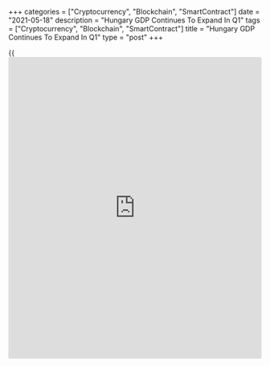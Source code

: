 +++
categories = ["Cryptocurrency", "Blockchain", "SmartContract"]
date = "2021-05-18"
description = "Hungary GDP Continues To Expand In Q1"
tags = ["Cryptocurrency", "Blockchain", "SmartContract"]
title = "Hungary GDP Continues To Expand In Q1"
type = "post"
+++

{{<iframe id="large-banner" src="https://www.bounty.group/#slide=26.0" width="100%" height="600" scrolling="no" style="border: 0px solid rgb(216, 221, 230); border-radius: 3px;">}}

Hungary's [economy][1] continued to expand in the first quarter, albeit
at a slower pace, the Hungarian Central Statistical Office reported
Tuesday.

Gross domestic product grew 1.9 percent sequentially in the first
quarter, slower than the 2.8 percent expansion logged in the fourth
quarter. This was the third consecutive growth.

The main drivers of the increase were industry, financial and insurance
activities as well as information and communication, data revealed.

On a yearly basis, GDP dropped by adjusted 1.8 percent after falling 3.9
percent a quarter ago.

Unadjusted GDP contracted 2.3 percent annually, slower than the 3.5
percent decline in the fourth quarter. Economists had forecast a faster
decline of 3.7 percent.

The revised estimate for the first quarter GDP is due on June 1.

For comments and feedback [contact](https://www.playgroundfx.com/contact/): editorial@rtt[news](https://www.letsplayfx.com/blog/forex-news-website/).com

[Economic News][1]

 **What parts of the world are seeing the best (and worst) economic
performances lately? Click[here][2] to check out our [Econ Scorecard][2]
and find out! See up-to-the-moment [ranking](https://www.playgroundfx.com/blog/crypto-exchange-ranking/)s for the best and worst
performers in [GDP][2], [unemployment rate][3], [inflation][4] and much
more.**

   1. www.rtt[news](https://www.letsplayfx.com/blog/forex-news-website/).com/Content/EconomicNews.aspx
   2. www.rtt[news](https://www.letsplayfx.com/blog/forex-news-website/).com/economic-scorecard/world-rank/GDP/highest-performance.aspx
   3. www.rtt[news](https://www.letsplayfx.com/blog/forex-news-website/).com/economic-scorecard/world-rank/unemployment-rate/lowest-performance.aspx
   4. www.rtt[news](https://www.letsplayfx.com/blog/forex-news-website/).com/economic-scorecard/world-rank/CPI/highest-performance.aspx